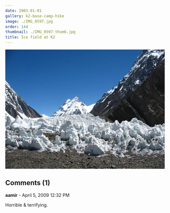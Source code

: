 ```yaml
---
date: 2003-01-01
gallery: k2-base-camp-hike
image: ./IMG_0597.jpg
order: 144
thumbnail: ./IMG_0597-thumb.jpg
title: Ice field at K2
---
```


![Ice field at K2](./IMG_0597.jpg)

<div id="comments">

## Comments (1)

<div id="comment">

**aamir** - April  5, 2009 12:32 PM

Horrible & terrifying.

</div>

</div>